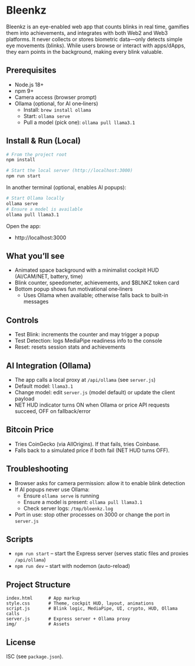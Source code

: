 # Bleenkz

Bleenkz is an eye-enabled web app that counts blinks in real time, gamifies them into achievements, and integrates with both Web2 and Web3 platforms. It never collects or stores biometric data—only detects simple eye movements (blinks). While users browse or interact with apps/dApps, they earn points in the background, making every blink valuable.

## Prerequisites

- Node.js 18+
- npm 9+
- Camera access (browser prompt)
- Ollama (optional, for AI one‑liners)
  - Install: `brew install ollama`
  - Start: `ollama serve`
  - Pull a model (pick one): `ollama pull llama3.1`

## Install & Run (Local)

```bash
# From the project root
npm install

# Start the local server (http://localhost:3000)
npm run start
```

In another terminal (optional, enables AI popups):

```bash
# Start Ollama locally
ollama serve
# Ensure a model is available
ollama pull llama3.1
```

Open the app:

- http://localhost:3000

## What you’ll see

- Animated space background with a minimalist cockpit HUD (AI/CAM/NET, battery, time)
- Blink counter, speedometer, achievements, and $BLNKZ token card
- Bottom popup shows fun motivational one‑liners
  - Uses Ollama when available; otherwise falls back to built-in messages

## Controls

- Test Blink: increments the counter and may trigger a popup
- Test Detection: logs MediaPipe readiness info to the console
- Reset: resets session stats and achievements

## AI Integration (Ollama)

- The app calls a local proxy at `/api/ollama` (see `server.js`)
- Default model: `llama3.1`
- Change model: edit `server.js` (model default) or update the client payload
- NET HUD indicator turns ON when Ollama or price API requests succeed, OFF on fallback/error

## Bitcoin Price

- Tries CoinGecko (via AllOrigins). If that fails, tries Coinbase.
- Falls back to a simulated price if both fail (NET HUD turns OFF).

## Troubleshooting

- Browser asks for camera permission: allow it to enable blink detection
- If AI popups never use Ollama:
  - Ensure `ollama serve` is running
  - Ensure a model is present: `ollama pull llama3.1`
  - Check server logs: `/tmp/bleenkz.log`
- Port in use: stop other processes on 3000 or change the port in `server.js`

## Scripts

- `npm run start` – start the Express server (serves static files and proxies `/api/ollama`)
- `npm run dev` – start with nodemon (auto-reload)

## Project Structure

```
index.html      # App markup
style.css       # Theme, cockpit HUD, layout, animations
script.js       # Blink logic, MediaPipe, UI, crypto, HUD, Ollama calls
server.js       # Express server + Ollama proxy
img/            # Assets
```

## License

ISC (see `package.json`).
